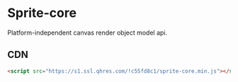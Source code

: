 # Sprite-core

Platform-independent canvas render object model api.

## CDN

```html
<script src="https://s1.ssl.qhres.com/!c55fd8c1/sprite-core.min.js"></script>
```
